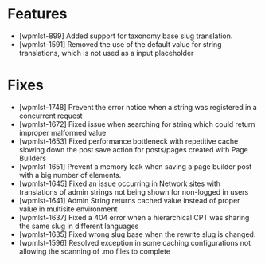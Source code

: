 # Features
* [wpmlst-899] Added support for taxonomy base slug translation.
* [wpmlst-1591] Removed the use of the default value for string translations, which is not used as a input placeholder

# Fixes
* [wpmlst-1748] Prevent the error notice when a string was registered in a concurrent request
* [wpmlst-1672] Fixed issue when searching for string which could return improper malformed value
* [wpmlst-1653] Fixed performance bottleneck with repetitive cache slowing down the post save action for posts/pages created with Page Builders
* [wpmlst-1651] Prevent a memory leak when saving a page builder post with a big number of elements.
* [wpmlst-1645] Fixed an issue occurring in Network sites with translations of admin strings not being shown for non-logged in users
* [wpmlst-1641] Admin String returns cached value instead of proper value in multisite environment
* [wpmlst-1637] Fixed a 404 error when a hierarchical CPT was sharing the same slug in different languages
* [wpmlst-1635] Fixed wrong slug base when the rewrite slug is changed.
* [wpmlst-1596] Resolved exception in some caching configurations not allowing the scanning of .mo files to complete